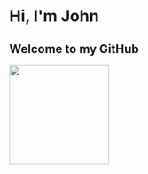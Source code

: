 # Hi, I'm John
## Welcome to my GitHub 


<img height="180em" src="https://github-readme-stats.vercel.app/api?username=johnwhittenstudio&show_icons=true&hide_border=true&&count_private=true&include_all_commits=true" />